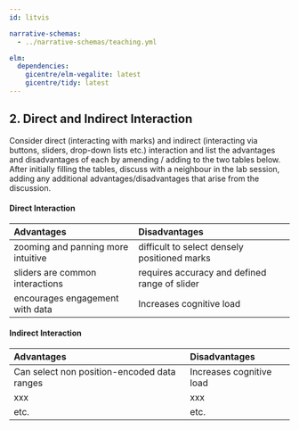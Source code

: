 ```yaml
---
id: litvis

narrative-schemas:
  - ../narrative-schemas/teaching.yml

elm:
  dependencies:
    gicentre/elm-vegalite: latest
    gicentre/tidy: latest
---
```


## 2. Direct and Indirect Interaction

Consider direct (interacting with marks) and indirect (interacting via buttons, sliders, drop-down lists etc.) interaction and list the advantages and disadvantages of each by amending / adding to the two tables below. After initially filling the tables, discuss with a neighbour in the lab session, adding any additional advantages/disadvantages that arise from the discussion.

#### Direct Interaction

| Advantages                         | Disadvantages                                 |
| :--------------------------------- | :-------------------------------------------- |
| zooming and panning more intuitive | difficult to select densely positioned marks  |
| sliders are common interactions    | requires accuracy and defined range of slider |
| encourages engagement with data    | Increases cognitive load                      |

#### Indirect Interaction

| Advantages                                  | Disadvantages            |
| :------------------------------------------ | :----------------------- |
| Can select non position-encoded data ranges | Increases cognitive load |
| xxx                                         | xxx                      |
| etc.                                        | etc.                     |
